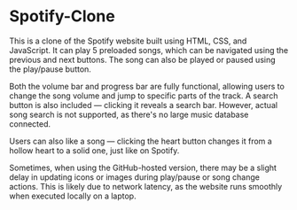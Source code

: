 # Spotify-Clone

This is a clone of the Spotify website built using HTML, CSS, and JavaScript. It can play 5 preloaded songs, which can be navigated using the previous and next buttons. The song can also be played or paused using the play/pause button.

Both the volume bar and progress bar are fully functional, allowing users to change the song volume and jump to specific parts of the track. A search button is also included — clicking it reveals a search bar. However, actual song search is not supported, as there's no large music database connected.

Users can also like a song — clicking the heart button changes it from a hollow heart to a solid one, just like on Spotify.

Sometimes, when using the GitHub-hosted version, there may be a slight delay in updating icons or images during play/pause or song change actions. This is likely due to network latency, as the website runs smoothly when executed locally on a laptop.
